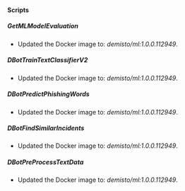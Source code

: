 
#### Scripts

##### GetMLModelEvaluation


- Updated the Docker image to: *demisto/ml:1.0.0.112949*.
##### DBotTrainTextClassifierV2


- Updated the Docker image to: *demisto/ml:1.0.0.112949*.
##### DBotPredictPhishingWords


- Updated the Docker image to: *demisto/ml:1.0.0.112949*.
##### DBotFindSimilarIncidents


- Updated the Docker image to: *demisto/ml:1.0.0.112949*.
##### DBotPreProcessTextData


- Updated the Docker image to: *demisto/ml:1.0.0.112949*.

